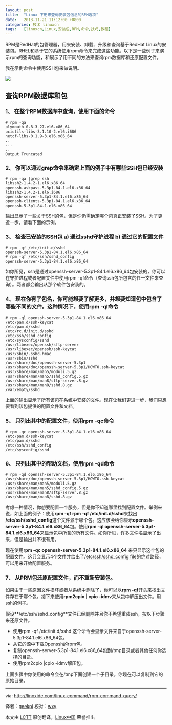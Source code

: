 ```yaml
---
layout: post
title:	"Linux 下用来查询安装包信息的RPM选项"
date:	2013-11-21 11:12:00 +0800 
categories:	技术 linuxcn 
tags:	[linuxcn,Linux,安装包,RPM,命令,技巧,教程]
---
```



RPM是RedHat的包管理器，用来安装、卸载、升级和查询基于RedHat Linux的安装包。RHEL和基于它的系统使用rpm命令来完成这些功能。以下是一些例子来演示rpm的查询功能，和展示了用不同的方法来查询rpm数据库和还原配置文件。


我在示例命令中使用SSH包来做说明。


![](/Asserts/Images//attachment/album/201311/20/152948s2tauakezl9c23v9.png)


查询RPM数据库和包
----------


### 1、 在整个RPM数据库中查询，使用下面的命令



```
# rpm -qa
plymouth-0.8.3-27.el6.x86_64
pciutils-libs-3.1.10-2.el6.i686 
netcf-libs-0.1.9-3.el6.x86_64
..
...
..
Output Truncated
```

### 2、 你可以通过grep命令来确定上面的例子中有哪些SSH包已经安装



```
# rpm -qa |grep ssh
libssh2-1.4.2-1.el6.x86_64
openssh-askpass-5.3p1-84.1.el6.x86_64
libssh2-1.4.2-1.el6.i686
openssh-server-5.3p1-84.1.el6.x86_64
openssh-clients-5.3p1-84.1.el6.x86_64
openssh-5.3p1-84.1.el6.x86_64

```

输出显示了一些关于SSH的包，但是你仍需确定哪个包真正安装了SSH。为了更近一步，请看下面的示例。


### 3、 检查已安装的SSH包 a) 通过sshd守护进程 b) 通过它的配置文件



```
# rpm -qf /etc/init.d/sshd
openssh-server-5.3p1-84.1.el6.x86_64
# rpm -qf /etc/ssh/sshd_config
openssh-server-5.3p1-84.1.el6.x86_64

```

如你所见，ssh是通过openssh-server-5.3p1-84.1.el6.x86\_64包安装的，你可以在守护进程或者配置文件中使用rpm -qf命令（查询ssh包所包含的任一文件来查询）。两者都会输出从那个软件包安装的。


### 4、 现在你有了包名，你可能想要了解更多，并想要知道包中包含了哪些不同的文件。这种情况下，使用rpm -ql命令



```
# rpm -ql openssh-server-5.3p1-84.1.el6.x86_64
/etc/pam.d/ssh-keycat
/etc/pam.d/sshd
/etc/rc.d/init.d/sshd
/etc/ssh/sshd_config
/etc/sysconfig/sshd
/usr/libexec/openssh/sftp-server
/usr/libexec/openssh/ssh-keycat
/usr/sbin/.sshd.hmac
/usr/sbin/sshd
/usr/share/doc/openssh-server-5.3p1
/usr/share/doc/openssh-server-5.3p1/HOWTO.ssh-keycat
/usr/share/man/man5/moduli.5.gz
/usr/share/man/man5/sshd_config.5.gz
/usr/share/man/man8/sftp-server.8.gz
/usr/share/man/man8/sshd.8.gz
/var/empty/sshd

```

上面的输出显示了所有该包在系统中安装的文件。现在让我们更进一步，我们只想要看到该包提供的配置文件和文档。


### 5、 只列出其中的配置文件，使用rpm -qc命令



```
# rpm -qc openssh-server-5.3p1-84.1.el6.x86_64
/etc/pam.d/ssh-keycat
/etc/pam.d/sshd
/etc/ssh/sshd_config
/etc/sysconfig/sshd

```

### 6、 只列出其中的帮助文档，使用rpm -qd命令



```
# rpm -qd openssh-server-5.3p1-84.1.el6.x86_64
/usr/share/doc/openssh-server-5.3p1/HOWTO.ssh-keycat
/usr/share/man/man5/moduli.5.gz
/usr/share/man/man5/sshd_config.5.gz
/usr/share/man/man8/sftp-server.8.gz
/usr/share/man/man8/sshd.8.gz

```

考虑一种情况，你想要配置一个服务，但是你不知道哪里找到配置文件。举例来说，如上面的例子：使用**rpm -qf rpm -qf /etc/init.d/sshd**来找出 **/etc/ssh/sshd\_config**这个文件源于哪个包。这应该会给你显示**openssh-server-5.3p1-84.1.el6.x86\_64**包。使用**rpm -ql openssh-server-5.3p1-84.1.el6.x86\_64**来显示包中所含的所有文件。如你所见，许多文件名显示了出来，但是输出并不很有用。


现在使用**rpm -qc openssh-server-5.3p1-84.1.el6.x86\_64** 来只显示这个包的配置文件。这只会显示4个文件并给出了[/etc/ssh/sshd\_config file](http://www.linoxide.com/how-tos/disable-ssh-direct-login/)的绝对路径，可以用来开始配置服务。


### 7、 从PRM包还原配置文件，而不重新安装包。


如果由于一些原因文件损坏或者从系统中删除了，你可以以**rpm -qf**开头来找出文件存在于哪个包。接下来使用**rpm2cpio | cpio -idmv**来从包中解压出文件。用ssh的例子。


假设**/etc/ssh/sshd\_config**文件已经删除并且你不希望重装ssh，按以下步骤来还原文件。


* 使用rpm -qf /etc/init.d/sshd 这个命令会显示文件来自于openssh-server-5.3p1-84.1.el6.x86\_64包。
* 从它的源中下载Openssh的rpm包。
* 复制openssh-server-5.3p1-84.1.el6.x86\_64包到/tmp目录或者其他任何你选择的目录。
* 使用rpm2cpio |cpio -idmv解压包。


上面步骤中你使用的命令会在/tmp下面创建一个子目录。你现在可以复制到它的原始目录。




---


via: <http://linoxide.com/linux-command/rpm-command-query/>


译者：[geekpi](https://github.com/geekpi) 校对：[wxy](https://github.com/wxy)


本文由 [LCTT](https://github.com/LCTT/TranslateProject) 原创翻译，[Linux中国](http://linux.cn/) 荣誉推出
